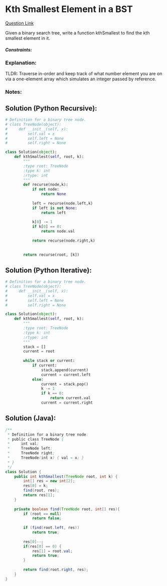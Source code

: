 # Kth Smallest Element in a BST

[Question Link](https://leetcode.com/problems/kth-smallest-element-in-a-bst/)  

Given a binary search tree, write a function kthSmallest to find the kth smallest element in it.  

##### Constraints:

### Explanation:
TLDR: Traverse in-order and keep track of what number element you are on via a one-element array which simulates an integer passed by reference.

### Notes:


## Solution (Python Recursive):
```Python
# Definition for a binary tree node.
# class TreeNode(object):
#     def __init__(self, x):
#         self.val = x
#         self.left = None
#         self.right = None

class Solution(object):
    def kthSmallest(self, root, k):
        """
        :type root: TreeNode
        :type k: int
        :rtype: int
        """
        def recurse(node,k):
            if not node:
                return None
            
            left = recurse(node.left,k)
            if left is not None:
                return left
            
            k[0] -= 1
            if k[0] == 0:
                return node.val
            
            return recurse(node.right,k)
            
            
        return recurse(root, [k]) 
```

## Solution (Python Iterative):
```Python
# Definition for a binary tree node.
# class TreeNode(object):
#     def __init__(self, x):
#         self.val = x
#         self.left = None
#         self.right = None

class Solution(object):
    def kthSmallest(self, root, k):
        """
        :type root: TreeNode
        :type k: int
        :rtype: int
        """
        stack = []
        current = root
        
        while stack or current:
            if current:
                stack.append(current)
                current = current.left
            else:
                current = stack.pop()
                k -= 1
                if k == 0:
                    return current.val
                current = current.right
```

## Solution (Java):
```Java
/**
 * Definition for a binary tree node.
 * public class TreeNode {
 *     int val;
 *     TreeNode left;
 *     TreeNode right;
 *     TreeNode(int x) { val = x; }
 * }
 */
class Solution {
    public int kthSmallest(TreeNode root, int k) {
        int[] res = new int[2];
        res[0] = k;
        find(root, res);
        return res[1];
    }
    
    private boolean find(TreeNode root, int[] res){
        if (root == null) 
            return false;
        
        if (find(root.left, res))
            return true;
        
        res[0]--;
        if(res[0] == 0) {
            res[1] = root.val;
            return true;
        }
        
        return find(root.right, res);
    }
}
```